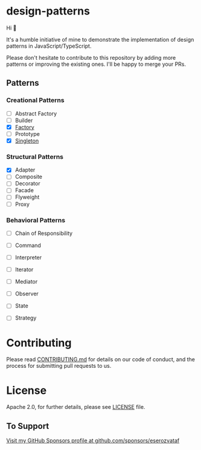 # design-patterns

Hi 👋

It's a humble initiative of mine to demonstrate the implementation of design patterns
in JavaScript/TypeScript.

Please don't hesitate to contribute to this repository by adding more patterns or
improving the existing ones. I'll be happy to merge your PRs.


## Patterns

### Creational Patterns
- [ ] Abstract Factory
- [ ] Builder
- [x] [Factory](./samples/factory/)
- [ ] Prototype
- [x] [Singleton](./samples/singleton/)

### Structural Patterns
- [x] Adapter
- [ ] Composite
- [ ] Decorator
- [ ] Facade
- [ ] Flyweight
- [ ] Proxy

### Behavioral Patterns
- [ ] Chain of Responsibility
- [ ] Command
- [ ] Interpreter
- [ ] Iterator
- [ ] Mediator
- [ ] Observer
- [ ] State
- [ ] Strategy


# Contributing

Please read [CONTRIBUTING.md](./CONTRIBUTING.md) for details on our code of conduct, and the process for submitting pull requests to us.


# License

Apache 2.0, for further details, please see [LICENSE](./LICENSE) file.


## To Support

[Visit my GitHub Sponsors profile at github.com/sponsors/eserozvataf](https://github.com/sponsors/eserozvataf)
